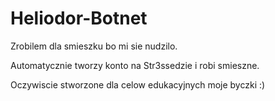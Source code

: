 # Heliodor-Botnet
Zrobilem dla smieszku bo mi sie nudzilo.

Automatycznie tworzy konto na Str3ssedzie i robi smieszne.

Oczywiscie stworzone dla celow edukacyjnych moje byczki :)

